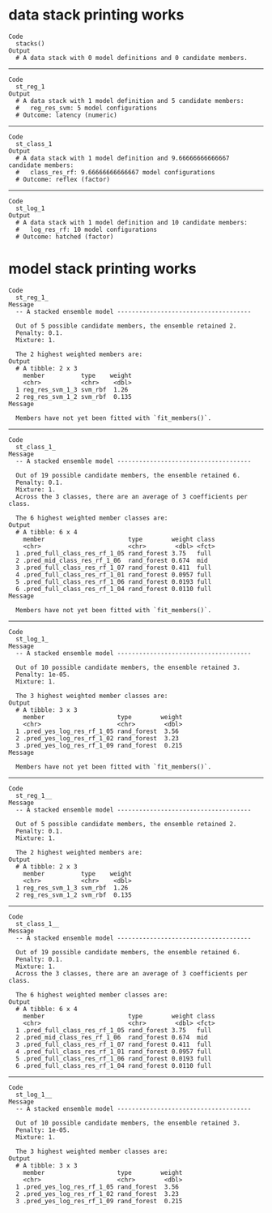 # data stack printing works

    Code
      stacks()
    Output
      # A data stack with 0 model definitions and 0 candidate members.

---

    Code
      st_reg_1
    Output
      # A data stack with 1 model definition and 5 candidate members:
      #   reg_res_svm: 5 model configurations
      # Outcome: latency (numeric)

---

    Code
      st_class_1
    Output
      # A data stack with 1 model definition and 9.66666666666667 candidate members:
      #   class_res_rf: 9.66666666666667 model configurations
      # Outcome: reflex (factor)

---

    Code
      st_log_1
    Output
      # A data stack with 1 model definition and 10 candidate members:
      #   log_res_rf: 10 model configurations
      # Outcome: hatched (factor)

# model stack printing works

    Code
      st_reg_1_
    Message
      -- A stacked ensemble model -------------------------------------
      
      Out of 5 possible candidate members, the ensemble retained 2.
      Penalty: 0.1.
      Mixture: 1.
      
      The 2 highest weighted members are:
    Output
      # A tibble: 2 x 3
        member          type    weight
        <chr>           <chr>    <dbl>
      1 reg_res_svm_1_3 svm_rbf  1.26 
      2 reg_res_svm_1_2 svm_rbf  0.135
    Message
      
      Members have not yet been fitted with `fit_members()`.

---

    Code
      st_class_1_
    Message
      -- A stacked ensemble model -------------------------------------
      
      Out of 19 possible candidate members, the ensemble retained 6.
      Penalty: 0.1.
      Mixture: 1.
      Across the 3 classes, there are an average of 3 coefficients per class.
      
      The 6 highest weighted member classes are:
    Output
      # A tibble: 6 x 4
        member                       type        weight class
        <chr>                        <chr>        <dbl> <fct>
      1 .pred_full_class_res_rf_1_05 rand_forest 3.75   full 
      2 .pred_mid_class_res_rf_1_06  rand_forest 0.674  mid  
      3 .pred_full_class_res_rf_1_07 rand_forest 0.411  full 
      4 .pred_full_class_res_rf_1_01 rand_forest 0.0957 full 
      5 .pred_full_class_res_rf_1_06 rand_forest 0.0193 full 
      6 .pred_full_class_res_rf_1_04 rand_forest 0.0110 full 
    Message
      
      Members have not yet been fitted with `fit_members()`.

---

    Code
      st_log_1_
    Message
      -- A stacked ensemble model -------------------------------------
      
      Out of 10 possible candidate members, the ensemble retained 3.
      Penalty: 1e-05.
      Mixture: 1.
      
      The 3 highest weighted member classes are:
    Output
      # A tibble: 3 x 3
        member                    type        weight
        <chr>                     <chr>        <dbl>
      1 .pred_yes_log_res_rf_1_05 rand_forest  3.56 
      2 .pred_yes_log_res_rf_1_02 rand_forest  3.23 
      3 .pred_yes_log_res_rf_1_09 rand_forest  0.215
    Message
      
      Members have not yet been fitted with `fit_members()`.

---

    Code
      st_reg_1__
    Message
      -- A stacked ensemble model -------------------------------------
      
      Out of 5 possible candidate members, the ensemble retained 2.
      Penalty: 0.1.
      Mixture: 1.
      
      The 2 highest weighted members are:
    Output
      # A tibble: 2 x 3
        member          type    weight
        <chr>           <chr>    <dbl>
      1 reg_res_svm_1_3 svm_rbf  1.26 
      2 reg_res_svm_1_2 svm_rbf  0.135

---

    Code
      st_class_1__
    Message
      -- A stacked ensemble model -------------------------------------
      
      Out of 19 possible candidate members, the ensemble retained 6.
      Penalty: 0.1.
      Mixture: 1.
      Across the 3 classes, there are an average of 3 coefficients per class.
      
      The 6 highest weighted member classes are:
    Output
      # A tibble: 6 x 4
        member                       type        weight class
        <chr>                        <chr>        <dbl> <fct>
      1 .pred_full_class_res_rf_1_05 rand_forest 3.75   full 
      2 .pred_mid_class_res_rf_1_06  rand_forest 0.674  mid  
      3 .pred_full_class_res_rf_1_07 rand_forest 0.411  full 
      4 .pred_full_class_res_rf_1_01 rand_forest 0.0957 full 
      5 .pred_full_class_res_rf_1_06 rand_forest 0.0193 full 
      6 .pred_full_class_res_rf_1_04 rand_forest 0.0110 full 

---

    Code
      st_log_1__
    Message
      -- A stacked ensemble model -------------------------------------
      
      Out of 10 possible candidate members, the ensemble retained 3.
      Penalty: 1e-05.
      Mixture: 1.
      
      The 3 highest weighted member classes are:
    Output
      # A tibble: 3 x 3
        member                    type        weight
        <chr>                     <chr>        <dbl>
      1 .pred_yes_log_res_rf_1_05 rand_forest  3.56 
      2 .pred_yes_log_res_rf_1_02 rand_forest  3.23 
      3 .pred_yes_log_res_rf_1_09 rand_forest  0.215

